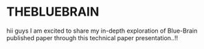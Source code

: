 # THEBLUEBRAIN
hii guys
I am excited to share my in-depth exploration of Blue-Brain published paper through this technical paper presentation..!!
